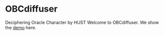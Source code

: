 # OBCdiffuser
Deciphering Oracle Character by HUST
Welcome to OBCdiffuser. We show the [demo](http://27.17.184.204:7680/OBCdiffuser/) here.
